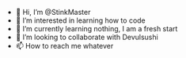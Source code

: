 - 👋 Hi, I’m @StinkMaster
- 👀 I’m interested in learning how to code
- 🌱 I’m currently learning nothing, I am a fresh start 
- 💞️ I’m looking to collaborate with Devulsushi
- 📫 How to reach me whatever

<!---
StinkMaster/StinkMaster is a ✨ special ✨ repository because its `README.md` (this file) appears on your GitHub profile.
You can click the Preview link to take a look at your changes.
--->
